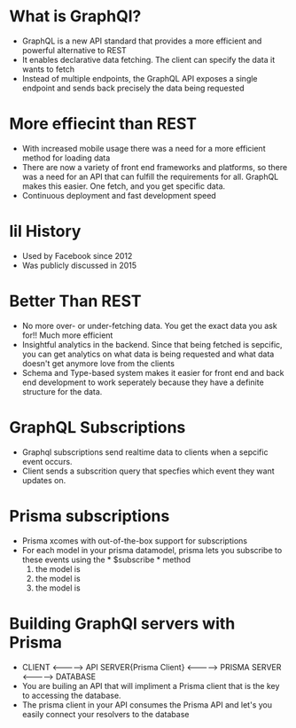 # What is GraphQl?
+ GraphQL is a new API standard that provides a more efficient and powerful alternative to REST
+ It enables declarative data fetching. The client can specify the data it wants to fetch
+ Instead of multiple endpoints, the GraphQL API exposes a single endpoint and sends back precisely the data being requested 

# More effiecint than REST 
+ With increased mobile usage there was a need for a more efficient method for loading data
+ There are now a variety of front end frameworks and platforms, so there was a need for an API that can fulfill the requirements for all. GraphQL makes this easier. One fetch, and you get specific data.
+ Continuous deployment and fast development speed

# lil History 
+ Used by Facebook since 2012 
+ Was publicly discussed in 2015 

# Better Than REST 
+ No more over- or under-fetching data. You get the exact data you ask for!! Much more efficient 
+ Insightful analytics in the backend. Since that being fetched is sepcific, you can get analytics on what data is being requested and what data doesn't get anymore love from the clients 
+ Schema and Type-based system makes it easier for front end and back end development to work seperately because they have a definite structure for the data. 

 # GraphQL Subscriptions 
 + Graphql subscriptions send realtime data to clients when a sepcific event occurs.
 + Client sends a subscrition query that specfies which event they want updates on.

# Prisma subscriptions 
+ Prisma xcomes with out-of-the-box support for subscriptions
+ For each model in your prisma datamodel, prisma lets you subscribe to these events using the * $subscribe * method
  1. the model is <!--! created -->
  2. the model is <!--! updated -->
  3. the model is <!--! deleted -->


# Building GraphQl servers with Prisma 
+ CLIENT <-----> API SERVER{Prisma Client} <-----> PRISMA SERVER <-----> DATABASE 
+ You are builing an API that will impliment a Prisma client that is the key to accessing the database. 
+ The prisma client in your API consumes the Prisma API and let's you easily connect your resolvers to the database

